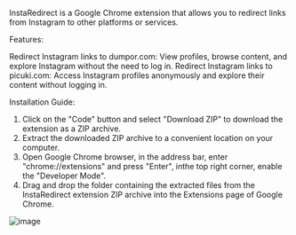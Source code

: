 InstaRedirect is a Google Chrome extension that allows you to redirect links from Instagram to other platforms or services.

Features:

Redirect Instagram links to dumpor.com: View profiles, browse content, and explore Instagram without the need to log in.
Redirect Instagram links to picuki.com: Access Instagram profiles anonymously and explore their content without logging in.

Installation Guide:

1. Click on the "Code" button and select "Download ZIP" to download the extension as a ZIP archive.
2. Extract the downloaded ZIP archive to a convenient location on your computer.
3. Open Google Chrome browser, in the address bar, enter "chrome://extensions" and press "Enter", inthe top right corner, enable the "Developer Mode".
4. Drag and drop the folder containing the extracted files from the InstaRedirect extension ZIP archive into the Extensions page of Google Chrome.

![image](https://github.com/v1p3rrrrr/InstaRedirect/assets/45924304/9d6229bb-c996-404e-b698-3dd7b9835142)
